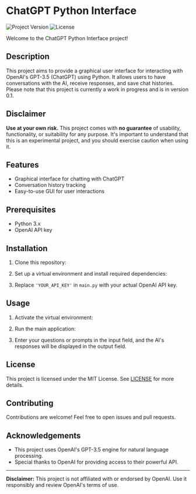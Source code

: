 # ChatGPT Python Interface

![Project Version](https://img.shields.io/badge/version-0.1-blue.svg)
![License](https://img.shields.io/badge/license-MIT-green.svg)

Welcome to the ChatGPT Python Interface project!

## Description
This project aims to provide a graphical user interface for interacting with OpenAI's GPT-3.5 (ChatGPT) using Python. It allows users to have conversations with the AI, receive responses, and save chat histories. Please note that this project is currently a work in progress and is in version 0.1.

## Disclaimer
**Use at your own risk.** This project comes with **no guarantee** of usability, functionality, or suitability for any purpose. It's important to understand that this is an experimental project, and you should exercise caution when using it.

## Features
- Graphical interface for chatting with ChatGPT
- Conversation history tracking
- Easy-to-use GUI for user interactions

## Prerequisites
- Python 3.x
- OpenAI API key

## Installation
1. Clone this repository:

2. Set up a virtual environment and install required dependencies:

3. Replace `'YOUR_API_KEY'` in `main.py` with your actual OpenAI API key.

## Usage
1. Activate the virtual environment:

2. Run the main application:

3. Enter your questions or prompts in the input field, and the AI's responses will be displayed in the output field.

## License
This project is licensed under the MIT License. See [LICENSE](LICENSE) for more details.

## Contributing
Contributions are welcome! Feel free to open issues and pull requests.

## Acknowledgements
- This project uses OpenAI's GPT-3.5 engine for natural language processing.
- Special thanks to OpenAI for providing access to their powerful API.

---
**Disclaimer:** This project is not affiliated with or endorsed by OpenAI. Use it responsibly and review OpenAI's terms of use.
